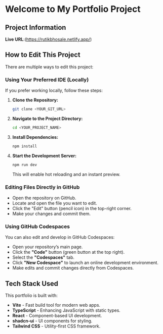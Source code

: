 # Welcome to My Portfolio Project

## Project Information

**Live URL**:(https://rutikbhosale.netlify.app/)

## How to Edit This Project

There are multiple ways to edit this project:


### **Using Your Preferred IDE (Locally)**
If you prefer working locally, follow these steps:

1. **Clone the Repository:**
   ```sh
   git clone <YOUR_GIT_URL>
   ```
2. **Navigate to the Project Directory:**
   ```sh
   cd <YOUR_PROJECT_NAME>
   ```
3. **Install Dependencies:**
   ```sh
   npm install
   ```
4. **Start the Development Server:**
   ```sh
   npm run dev
   ```
   This will enable hot reloading and an instant preview.

### **Editing Files Directly in GitHub**
- Open the repository on GitHub.
- Locate and open the file you want to edit.
- Click the "Edit" button (pencil icon) in the top-right corner.
- Make your changes and commit them.

### **Using GitHub Codespaces**
You can also edit and develop in GitHub Codespaces:
- Open your repository’s main page.
- Click the **"Code"** button (green button at the top right).
- Select the **"Codespaces"** tab.
- Click **"New Codespace"** to launch an online development environment.
- Make edits and commit changes directly from Codespaces.

## **Tech Stack Used**
This portfolio is built with:
- **Vite** - Fast build tool for modern web apps.
- **TypeScript** - Enhancing JavaScript with static types.
- **React** - Component-based UI development.
- **shadcn-ui** - UI components for styling.
- **Tailwind CSS** - Utility-first CSS framework.

